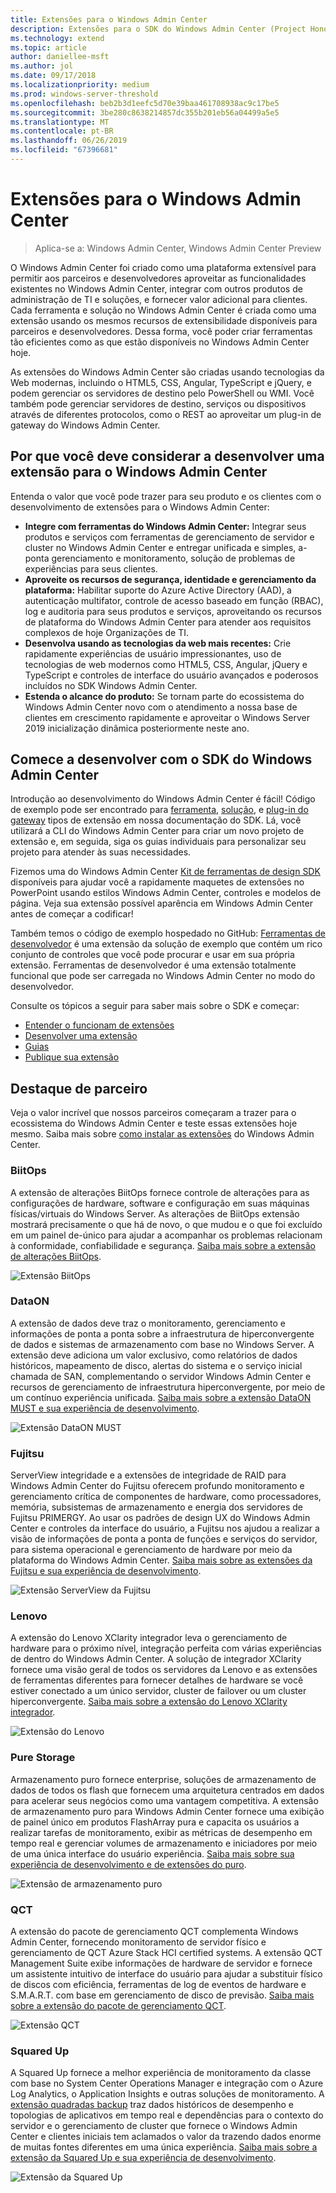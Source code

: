 ```yaml
---
title: Extensões para o Windows Admin Center
description: Extensões para o SDK do Windows Admin Center (Project Honolulu)
ms.technology: extend
ms.topic: article
author: daniellee-msft
ms.author: jol
ms.date: 09/17/2018
ms.localizationpriority: medium
ms.prod: windows-server-threshold
ms.openlocfilehash: beb2b3d1eefc5d70e39baa461708938ac9c17be5
ms.sourcegitcommit: 3be280c8638214857dc355b201eb56a04499a5e5
ms.translationtype: MT
ms.contentlocale: pt-BR
ms.lasthandoff: 06/26/2019
ms.locfileid: "67396681"
---
```

# <a name="extensions-for-windows-admin-center"></a>Extensões para o Windows Admin Center

>Aplica-se a: Windows Admin Center, Windows Admin Center Preview

O Windows Admin Center foi criado como uma plataforma extensível para permitir aos parceiros e desenvolvedores aproveitar as funcionalidades existentes no Windows Admin Center, integrar com outros produtos de administração de TI e soluções, e fornecer valor adicional para clientes. Cada ferramenta e solução no Windows Admin Center é criada como uma extensão usando os mesmos recursos de extensibilidade disponíveis para parceiros e desenvolvedores. Dessa forma, você poder criar ferramentas tão eficientes como as que estão disponíveis no Windows Admin Center hoje.

As extensões do Windows Admin Center são criadas usando tecnologias da Web modernas, incluindo o HTML5, CSS, Angular, TypeScript e jQuery, e podem gerenciar os servidores de destino pelo PowerShell ou WMI. Você também pode gerenciar servidores de destino, serviços ou dispositivos através de diferentes protocolos, como o REST ao aproveitar um plug-in de gateway do Windows Admin Center.

## <a name="why-you-should-consider-developing-an-extension-for-windows-admin-center"></a>Por que você deve considerar a desenvolver uma extensão para o Windows Admin Center

Entenda o valor que você pode trazer para seu produto e os clientes com o desenvolvimento de extensões para o Windows Admin Center:

- **Integre com ferramentas do Windows Admin Center:** Integrar seus produtos e serviços com ferramentas de gerenciamento de servidor e cluster no Windows Admin Center e entregar unificada e simples, a-ponta gerenciamento e monitoramento, solução de problemas de experiências para seus clientes.
- **Aproveite os recursos de segurança, identidade e gerenciamento da plataforma:** Habilitar suporte do Azure Active Directory (AAD), a autenticação multifator, controle de acesso baseado em função (RBAC), log e auditoria para seus produtos e serviços, aproveitando os recursos de plataforma do Windows Admin Center para atender aos requisitos complexos de hoje Organizações de TI.
- **Desenvolva usando as tecnologias da web mais recentes:** Crie rapidamente experiências de usuário impressionantes, uso de tecnologias de web modernos como HTML5, CSS, Angular, jQuery e TypeScript e controles de interface do usuário avançados e poderosos incluídos no SDK Windows Admin Center.
- **Estenda o alcance do produto:** Se tornam parte do ecossistema do Windows Admin Center novo com o atendimento a nossa base de clientes em crescimento rapidamente e aproveitar o Windows Server 2019 inicialização dinâmica posteriormente neste ano.

## <a name="start-developing-with-the-windows-admin-center-sdk"></a>Comece a desenvolver com o SDK do Windows Admin Center

Introdução ao desenvolvimento do Windows Admin Center é fácil!  Código de exemplo pode ser encontrado para [ferramenta](develop-tool.md), [solução](develop-solution.md), e [plug-in do gateway](develop-gateway-plugin.md) tipos de extensão em nossa documentação do SDK. Lá, você utilizará a CLI do Windows Admin Center para criar um novo projeto de extensão e, em seguida, siga os guias individuais para personalizar seu projeto para atender às suas necessidades.

Fizemos uma do Windows Admin Center [Kit de ferramentas de design SDK](https://github.com/Microsoft/windows-admin-center-sdk/blob/master/WindowsAdminCenterDesignToolkit.zip) disponíveis para ajudar você a rapidamente maquetes de extensões no PowerPoint usando estilos Windows Admin Center, controles e modelos de página. Veja sua extensão possível aparência em Windows Admin Center antes de começar a codificar!

Também temos o código de exemplo hospedado no GitHub: [Ferramentas de desenvolvedor](https://aka.ms/wacsdk) é uma extensão da solução de exemplo que contém um rico conjunto de controles que você pode procurar e usar em sua própria extensão. Ferramentas de desenvolvedor é uma extensão totalmente funcional que pode ser carregada no Windows Admin Center no modo do desenvolvedor.

Consulte os tópicos a seguir para saber mais sobre o SDK e começar:

- [Entender o funcionam de extensões](understand-extensions.md)
- [Desenvolver uma extensão](developing-extensions.md)
- [Guias](guides.md)
- [Publique sua extensão](publish-extensions.md)

## <a name="partner-spotlight"></a>Destaque de parceiro

Veja o valor incrível que nossos parceiros começaram a trazer para o ecossistema do Windows Admin Center e teste essas extensões hoje mesmo. Saiba mais sobre [como instalar as extensões](../configure/using-extensions.md) do Windows Admin Center.

### <a name="biitops"></a>BiitOps
A extensão de alterações BiitOps fornece controle de alterações para as configurações de hardware, software e configuração em suas máquinas físicas/virtuais do Windows Server. As alterações de BiitOps extensão mostrará precisamente o que há de novo, o que mudou e o que foi excluído em um painel de-único para ajudar a acompanhar os problemas relacionam à conformidade, confiabilidade e segurança. [Saiba mais sobre a extensão de alterações BiitOps](case-studies/biitops.md).

![Extensão BiitOps](../media/extensibility-overview/biitops-1.png)

### <a name="dataon"></a>DataON

A extensão de dados deve traz o monitoramento, gerenciamento e informações de ponta a ponta sobre a infraestrutura de hiperconvergente de dados e sistemas de armazenamento com base no Windows Server. A extensão deve adiciona um valor exclusivo, como relatórios de dados históricos, mapeamento de disco, alertas do sistema e o serviço inicial chamada de SAN, complementando o servidor Windows Admin Center e recursos de gerenciamento de infraestrutura hiperconvergente, por meio de um contínuo experiência unificada. [Saiba mais sobre a extensão DataON MUST e sua experiência de desenvolvimento](case-studies/dataon.md).

![Extensão DataON MUST](../media/extensibility-overview/dataon-must-extension.png)

### <a name="fujitsu"></a>Fujitsu

ServerView integridade e a extensões de integridade de RAID para Windows Admin Center do Fujitsu oferecem profundo monitoramento e gerenciamento crítica de componentes de hardware, como processadores, memória, subsistemas de armazenamento e energia dos servidores de Fujitsu PRIMERGY. Ao usar os padrões de design UX do Windows Admin Center e controles da interface do usuário, a Fujitsu nos ajudou a realizar a visão de informações de ponta a ponta de funções e serviços do servidor, para sistema operacional e gerenciamento de hardware por meio da plataforma do Windows Admin Center. [Saiba mais sobre as extensões da Fujitsu e sua experiência de desenvolvimento](case-studies/fujitsu.md).

![Extensão ServerView da Fujitsu](../media/extensibility-overview/fujitsu-serverview-extension.png)

### <a name="lenovo"></a>Lenovo

A extensão do Lenovo XClarity integrador leva o gerenciamento de hardware para o próximo nível, integração perfeita com várias experiências de dentro do Windows Admin Center. A solução de integrador XClarity fornece uma visão geral de todos os servidores da Lenovo e as extensões de ferramentas diferentes para fornecer detalhes de hardware se você estiver conectado a um único servidor, cluster de failover ou um cluster hiperconvergente. [Saiba mais sobre a extensão do Lenovo XClarity integrador](case-studies/lenovo.md).

![Extensão do Lenovo](../media/extensibility-overview/lenovo-extension.png)

### <a name="pure-storage"></a>Pure Storage

Armazenamento puro fornece enterprise, soluções de armazenamento de dados de todos os flash que fornecem uma arquitetura centrados em dados para acelerar seus negócios como uma vantagem competitiva. A extensão de armazenamento puro para Windows Admin Center fornece uma exibição de painel único em produtos FlashArray pura e capacita os usuários a realizar tarefas de monitoramento, exibir as métricas de desempenho em tempo real e gerenciar volumes de armazenamento e iniciadores por meio de uma única interface do usuário experiência. [Saiba mais sobre sua experiência de desenvolvimento e de extensões do puro](case-studies/purestorage.md).

![Extensão de armazenamento puro](../media/extensibility-overview/purestorage-extension.png)

### <a name="qct"></a>QCT

A extensão do pacote de gerenciamento QCT complementa Windows Admin Center, fornecendo monitoramento de servidor físico e gerenciamento de QCT Azure Stack HCI certified systems. A extensão QCT Management Suite exibe informações de hardware de servidor e fornece um assistente intuitivo de interface do usuário para ajudar a substituir físico de discos com eficiência, ferramentas de log de eventos de hardware e S.M.A.R.T. com base em gerenciamento de disco de previsão. [Saiba mais sobre a extensão do pacote de gerenciamento QCT](case-studies/qct.md).

![Extensão QCT](../media/extensibility-overview/qct-extension.png)

### <a name="squared-up"></a>Squared Up

A Squared Up fornece a melhor experiência de monitoramento da classe com base no System Center Operations Manager e integração com o Azure Log Analytics, o Application Insights e outras soluções de monitoramento. A [extensão quadradas backup](https://squaredup.com/product/honolulu/windows-admin-center-extension/?utm_source=microsoft-docs&utm_medium=public-relations&utm_campaign=honolulu) traz dados históricos de desempenho e topologias de aplicativos em tempo real e dependências para o contexto do servidor e o gerenciamento de cluster que fornece o Windows Admin Center e clientes iniciais tem aclamados o valor da trazendo dados enorme de muitas fontes diferentes em uma única experiência. [Saiba mais sobre a extensão da Squared Up e sua experiência de desenvolvimento](case-studies/squared-up.md).

![Extensão da Squared Up](../media/extensibility-overview/squaredup-extension.png)